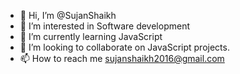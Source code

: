 - 👋 Hi, I’m @SujanShaikh
- 👀 I’m interested in Software development 
- 🌱 I’m currently learning  JavaScript
- 💞️ I’m looking to collaborate on JavaScript projects. 
- 📫 How to reach me sujanshaikh2016@gmail.com 

<!---
SujanShaikh/SujanShaikh is a ✨ special ✨ repository because its `README.md` (this file) appears on your GitHub profile.
You can click the Preview link to take a look at your changes.
--->
